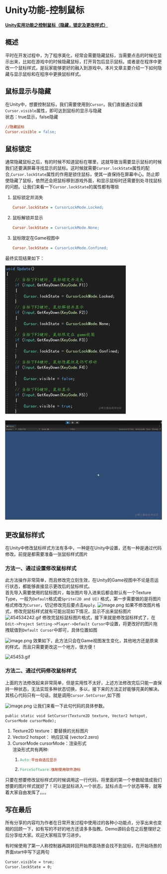 # Unity功能-控制鼠标

**[Unity实用功能之控制鼠标（隐藏，锁定及更改样式）](<https://juejin.cn/post/6995338757331238943>)**

## 概述

平时在开发过程中，为了程序美化，经常会需要隐藏鼠标，当需要点击的时候在显示出来，比如在游戏中的时候隐藏鼠标，打开背包后显示鼠标。或者是在程序中更改一个鼠标样式，是玩家能够更好的融入到游戏中。本片文章主要介绍一下如何隐藏与显示鼠标和在程序中更换鼠标样式。

## 鼠标显示与隐藏

在Unity中，想要控制鼠标，我们需要使用到`Cursor`。我们直接通过设置`Cursor.visible`属性，即可达到鼠标的显示与隐藏  
状态：true显示，false隐藏

```ini
//隐藏鼠标
Cursor.visible = false;
```

## 鼠标锁定

通常隐藏鼠标之后，有的时候不知道鼠标在哪里，这就导致当需要显示鼠标的时候我们还要满屏幕寻找显示的鼠标。这时候就需要`Cursor.lockState`属性的配合,`Cursor.lockState`属性的作用是锁住鼠标，使其一直保持在屏幕中心。防止即使隐藏了鼠标，依然还会把鼠标移到游戏外面，和显示鼠标时还需要到处寻找鼠标的问题。让我们来看一下`Cursor.lockState`的属性都有哪些

1. 鼠标锁定并消失

    ```ini
    Cursor.lockState = CursorLockMode.Locked;
    ```

2. 鼠标解锁并显示

    ```ini
    Cursor.lockState = CursorLockMode.None;
    ```

3. 鼠标限定在Game视图中

    ```ini
    Cursor.lockState = CursorLockMode.Confined;
    ```

最终实现结果如下：

![1](../Image/Unity%E5%8A%9F%E8%83%BD-%E6%8E%A7%E5%88%B6%E9%BC%A0%E6%A0%87/1.png)

![2](../Image/Unity%E5%8A%9F%E8%83%BD-%E6%8E%A7%E5%88%B6%E9%BC%A0%E6%A0%87/2.gif)

## 更改鼠标样式

在Unity中修改鼠标样式方法有多中，一种是在Unity中设置，还有一种是通过代码修改。前提是都需要准备一张鼠标样式图片

### 方法一、通过设置修改鼠标样式

此方法操作非常简单，而且修改完立刻生效，在Unity的Game视图中不论是否运行状态，都能够直接显示更改后的鼠标样式。  
首先导入需要使用的鼠标图片，每张图片导入进来后都会默认有一个Texture Type，一般为`Default`格式或`Sprite(2D and UI)` 格式，第一步需要做的是将图片格式修改为`Cursor`，切记修改完后要点击`Apply`. ![image.png](https://p9-juejin.byteimg.com/tos-cn-i-k3u1fbpfcp/66af26aac1a2474489473b8a69d4a0d0~tplv-k3u1fbpfcp-zoom-in-crop-mark:3024:0:0:0.image) 如果不修改图片格式，修改完鼠标样式就有可能出现如下情况，显示不出来鼠标图片 ![454534242.gif](https://p1-juejin.byteimg.com/tos-cn-i-k3u1fbpfcp/2fc2a67afd1a4968867257a74be6baef~tplv-k3u1fbpfcp-zoom-in-crop-mark:3024:0:0:0.image) 修改完鼠标鼠标图片格式，接下来就是修改鼠标样式了，在`Edit->Project Setting->Player->Default Cursor`中设置，将更改好的图片拖拽赋值到`Default Cursor`中即可，具体位置如图

![image.png](https://p3-juejin.byteimg.com/tos-cn-i-k3u1fbpfcp/668fa53e56c64dfb88a9536f17391c20~tplv-k3u1fbpfcp-zoom-in-crop-mark:3024:0:0:0.image) 效果如下，此方法只会在Game视图发生变化，其他地方还是原来的样式。而且只需要更改这一个地方，很方便！

![45453.gif](https://p6-juejin.byteimg.com/tos-cn-i-k3u1fbpfcp/bb41c8344af94dffbba5f95965896c48~tplv-k3u1fbpfcp-zoom-in-crop-mark:3024:0:0:0.image)

### 方法二、通过代码修改鼠标样式

上面的方法修改起来非常简单，但是实用性不太好，上述方法修改完后只能一直保持一种状态，无法实现多种状态切换，多以，接下来的方法正好能够完美的解决。 其核心代码只有一句话，就是调用`Cursor.SetCursor`,如下图

![image.png](https://p1-juejin.byteimg.com/tos-cn-i-k3u1fbpfcp/5375add6626e44bea1c12f213e58bec1~tplv-k3u1fbpfcp-zoom-in-crop-mark:3024:0:0:0.image) 让我们来看一下此句代码的具体参数。

```arduino
public static void SetCursor(Texture2D texture, Vector2 hotspot, CursorMode cursorMode);
```

1.  Texture2D texture：要替换的光标图片
2.  Vector2 hotspot： 响应区域 (vector2.zero)
3.  CursorMode cursorMode：渲染形式  
    渲染形式共有两种:
    1.  ```makefile
        Auto:平台自适应显示
        ```
        
    2.  ```makefile
        ForceSoftware:强制使用软件游标
        ```
        

只要在想要修改鼠标样式的时候调用这一行代码，将里面的第一个参数赋值成我们想要的图片样式就好了！可以是鼠标进入一个状态，鼠标点击一个状态等等，就等着大家自由发挥了。。。

## 写在最后

所有分享的内容均为作者在日常开发过程中使用过的各种小功能点，分享出来也变相的回顾一下，如有写的不好的地方还请多多指教。Demo源码会在之后整理好之后分享给大家。欢迎大家相互学习进步。


有时候使用了第一人称控制器再跳转回开始界面场景会找不到鼠标，在开始场景的界面start中写下这两句

```CSharp
Cursor.visible = true;
Cursor.lockState = 0;
```

